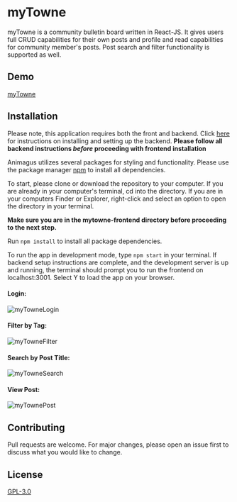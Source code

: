 # myTowne
myTowne is a community bulletin board written in React-JS. It gives users full CRUD capabilities for their own posts and profile and read capabilities for community member's posts. Post search and filter functionality is supported as well.

## Demo
[myTowne](https://www.youtube.com/watch?v=O_ioFWLxHQQ&feature=youtu.be)

## Installation
Please note, this application requires both the front and backend. Click [here](https://github.com/canikwe/mytowne-backend) for instructions on installing and setting up the backend. **Please follow all backend instructions _before_ proceeding with frontend installation**


Animagus utilizes several packages for styling and functionality. Please use the package manager [npm](https://www.npmjs.com) to install all dependencies.

To start, please clone or download the repository to your computer. If you are already in your computer's terminal, cd into the directory. If you are in your computers Finder or Explorer, right-click and select an option to open the directory in your terminal.

**Make sure you are in the mytowne-frontend directory before proceeding to the next step.**

Run `npm install` to install all package dependencies.

To run the app in development mode, type `npm start` in your terminal. If backend setup instructions are complete, and the development server is up and running, the terminal should prompt you to run the frontend on localhost:3001. Select Y to load the app on your browser.

#### Login:
![myTowneLogin](https://media.giphy.com/media/l5IJhLxhIYZBiSQxqx/giphy.gif)

#### Filter by Tag:
![myTowneFilter](https://media.giphy.com/media/YRPpXDCNa0kAQVE02P/giphy.gif)

#### Search by Post Title:
![myTowneSearch](https://media.giphy.com/media/QvjK6Vq5k1R1XxdemI/giphy.gif)

#### View Post:
![myTownePost](https://media.giphy.com/media/huaefzHRrDQH36bY0M/giphy.gif)

## Contributing
Pull requests are welcome. For major changes, please open an issue first to discuss what you would like to change.

## License
[GPL-3.0](https://choosealicense.com/licenses/gpl-3.0/)

